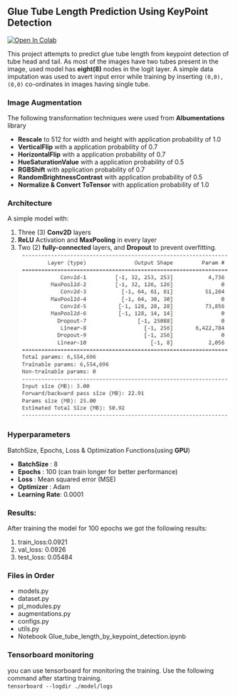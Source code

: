 ## Glue Tube Length Prediction Using KeyPoint Detection
[![Open In Colab](https://colab.research.google.com/assets/colab-badge.svg)](https://drive.google.com/file/d/1z5imf5AMa3Fq0oEYX4L6Tt3H051gDube/view?usp=sharing)

This project attempts to predict glue tube length from keypoint detection of tube head and tail.
As most of the images have two tubes present in the image, used model has **eight(8)** nodes in the logit layer.
A simple data imputation was used to avert input error while training by inserting ```(0,0),(0,0)``` co-ordinates
in images having single tube.
### Image Augmentation
The following transformation techniques were used from **Albumentations** library

- **Rescale** to 512 for width and height with application probability of 1.0
- **VerticalFlip** with a application probability of 0.7
- **HorizontalFlip** with a application probability of 0.7
- **HueSaturationValue** with a application probability of 0.5
- **RGBShift** with application probability of 0.7
- **RandomBrightnessContrast** with application probability of 0.5
- **Normalize & Convert ToTensor** with application probability of 1.0

### Architecture

A simple model with:
1. Three (3) **Conv2D** layers
2. **ReLU** Activation and **MaxPooling** in every layer
3. Two (2) **fully-connected** layers, and **Dropout**  to prevent overfitting.
![image](images/model_structure.jpg)

### Hyperparameters
BatchSize, Epochs, Loss & Optimization Functions(using **GPU**)
- **BatchSize** : 8 
- **Epochs**   : 100 (can train longer for better performance)
- **Loss**     : Mean squared error (MSE)
- **Optimizer** : Adam 
- **Learning Rate**: 0.0001

### Results:
After training the model for 100 epochs we got the following results:
1. train_loss:0.0921
2. val_loss: 0.0926
3. test_loss: 0.05484

### Files in Order
- models.py
- dataset.py
- pl_modules.py
- augmentations.py
- configs.py
- utils.py
- Notebook Glue_tube_length_by_keypoint_detection.ipynb

### Tensorboard monitoring

you can use tensorboard for monitoring the training. Use the following command after starting training. \
```tensorboard --logdir ./model/logs```
